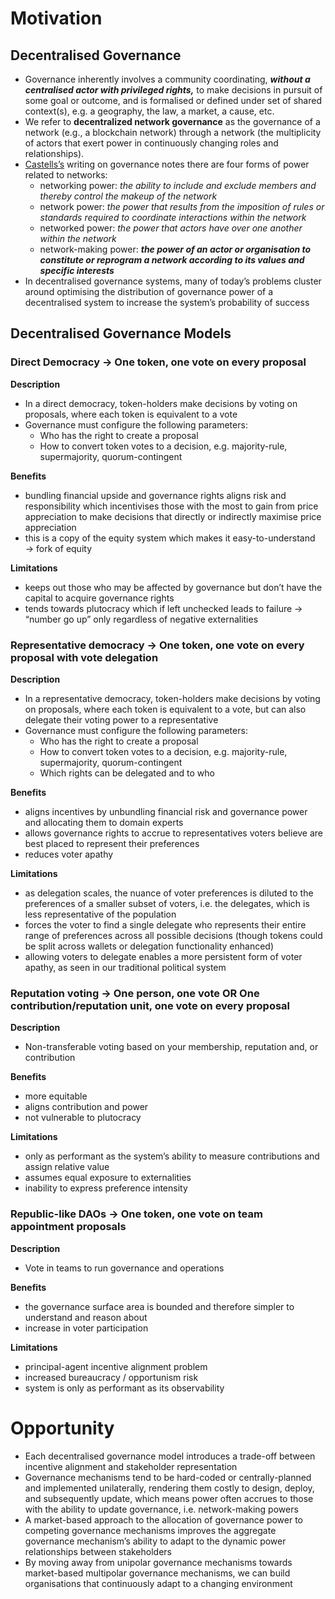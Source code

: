 # Motivation

## Decentralised Governance

- Governance inherently involves a community coordinating, ***without a centralised actor with privileged rights,*** to make decisions in pursuit of some goal or outcome, and is formalised or defined under set of shared context(s), e.g. a geography, the law, a market, a cause, etc.
- We refer to **decentralized network governance** as the governance of a network (e.g., a blockchain network) through a network (the multiplicity of actors that exert power in continuously changing roles and relationships).
- [Castells’s](https://ijoc.org/index.php/ijoc/article/view/1136) writing on governance notes there are four forms of power related to networks:
    - networking power: *the ability to include and exclude members and thereby control the makeup of the network*
    - network power: *the power that results from the imposition of rules or standards required to coordinate interactions within the network*
    - networked power: *the power that actors have over one another within the network*
    - network-making power: *****************************************the power of an actor or organisation to constitute or reprogram a network according to its values and specific interests*****************************************
- In decentralised governance systems, many of today’s problems cluster around optimising the distribution of governance power of a decentralised system to increase the system’s probability of success

## Decentralised Governance Models

### **Direct Democracy → One token, one vote on every proposal**

**Description**

- In a direct democracy, token-holders make decisions by voting on proposals, where each token is equivalent to a vote
- Governance must configure the following parameters:
    - Who has the right to create a proposal
    - How to convert token votes to a decision, e.g. majority-rule, supermajority, quorum-contingent

**Benefits**

- bundling financial upside and governance rights aligns risk and responsibility which incentivises those with the most to gain from price appreciation to make decisions that directly or indirectly maximise price appreciation
- this is a copy of the equity system which makes it easy-to-understand → fork of equity

**Limitations**

- keeps out those who may be affected by governance but don’t have the capital to acquire governance rights
- tends towards plutocracy which if left unchecked leads to failure → “number go up” only regardless of negative externalities

### **Representative democracy → One token, one vote on every proposal with vote delegation**

**Description**

- In a representative democracy, token-holders make decisions by voting on proposals, where each token is equivalent to a vote, but can also delegate their voting power to a representative
- Governance must configure the following parameters:
    - Who has the right to create a proposal
    - How to convert token votes to a decision, e.g. majority-rule, supermajority, quorum-contingent
    - Which rights can be delegated and to who

**Benefits**

- aligns incentives by unbundling financial risk and governance power and allocating them to domain experts
- allows governance rights to accrue to representatives voters believe are best placed to represent their preferences
- reduces voter apathy

**Limitations**

- as delegation scales, the nuance of voter preferences is diluted to the preferences of a smaller subset of voters, i.e. the delegates, which is less representative of the population
- forces the voter to find a single delegate who represents their entire range of preferences across all possible decisions (though tokens could be split across wallets or delegation functionality enhanced)
- allowing voters to delegate enables a more persistent form of voter apathy, as seen in our traditional political system

### **Reputation voting → One person, one vote OR One contribution/reputation unit, one vote on every proposal**

**Description**

- Non-transferable voting based on your membership, reputation and, or contribution

**Benefits**

- more equitable
- aligns contribution and power
- not vulnerable to plutocracy

**Limitations**

- only as performant as the system’s ability to measure contributions and assign relative value
- assumes equal exposure to externalities
- inability to express preference intensity

### **Republic-like DAOs → One token, one vote on team appointment proposals**

**Description**

- Vote in teams to run governance and operations

**Benefits**

- the governance surface area is bounded and therefore simpler to understand and reason about
- increase in voter participation

**Limitations**

- principal-agent incentive alignment problem
- increased bureaucracy / opportunism risk
- system is only as performant as its observability

# Opportunity

- Each decentralised governance model introduces a trade-off between incentive alignment and stakeholder representation
- Governance mechanisms tend to be hard-coded or centrally-planned and implemented unilaterally, rendering them costly to design, deploy, and subsequently update, which means power often accrues to those with the ability to update governance, i.e. network-making powers
- A market-based approach to the allocation of governance power to competing governance mechanisms improves the aggregate governance mechanism’s ability to adapt to the dynamic power relationships between stakeholders
- By moving away from unipolar governance mechanisms towards market-based multipolar governance mechanisms, we can build organisations that continuously adapt to a changing environment